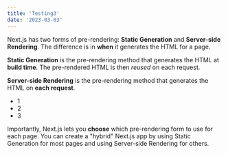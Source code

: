 ```yaml
---
title: 'Testing3'
date: '2023-03-03'
---
```


Next.js has two forms of pre-rendering: **Static Generation** and **Server-side Rendering**. The difference is in **when** it generates the HTML for a page.

**Static Generation** is the pre-rendering method that generates the HTML at **build time**. The pre-rendered HTML is then _reused_ on each request.

**Server-side Rendering** is the pre-rendering method that generates the HTML on **each request**.

- 1
- 2
- 3

Importantly, Next.js lets you **choose** which pre-rendering form to use for each page. You can create a "hybrid" Next.js app by using Static Generation for most pages and using Server-side Rendering for others.
